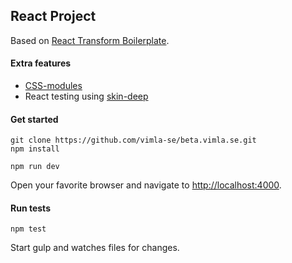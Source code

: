 ## React Project

Based on [React Transform Boilerplate](https://github.com/gaearon/react-transform-boilerplate).

#### Extra features
* [CSS-modules](https://github.com/gajus/react-css-modules)
* React testing using [skin-deep](https://github.com/glenjamin/skin-deep)

#### Get started
```
git clone https://github.com/vimla-se/beta.vimla.se.git
npm install

npm run dev
```

Open your favorite browser and navigate to [http://localhost:4000](http://localhost:4000).

#### Run tests
```
npm test
```

Start gulp and watches files for changes.
